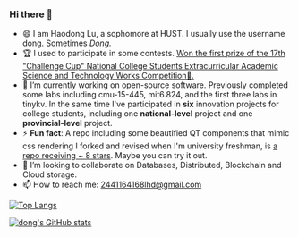 ### Hi there 👋

- 😄 I am Haodong Lu, a sophomore at HUST. I usually use the username dong. Sometimes *Dong.*
- 🏆 I used to participate in some contests. [ Won the first prize of the 17th "Challenge Cup" National College Students Extracurricular Academic Science and Technology Works Competition🥇. ](http://mse.hust.edu.cn/info/1180/11133.htm) 
- 🔭 I’m currently working on open-source software. Previously completed some labs including cmu-15-445, mit6.824, and the first three labs in tinykv. In the same time I've participated in **six** innovation projects for college students, including one **national-level** project and one **provincial-level** project.
- ⚡ **Fun fact**: A repo including some beautified QT components that mimic css rendering I forked and revised when I'm university freshman, is [a repo receiving ~ 8 stars](https://github.com/Rapiz1/DungeonRush). Maybe you can try it out.
- 👯 I’m looking to collaborate on Databases, Distributed, Blockchain and Cloud storage.
- 📫 How to reach me: 2441164168lhd@gmail.com

<!---
SleepyLGod/SleepyLGod is a ✨ special ✨ repository because its `README.md` (this file) appears on your GitHub profile.
You can click the Preview link to take a look at your changes.
--->
[![Top Langs](https://github-readme-stats.vercel.app/api/top-langs/?username=SleepyLGod&layout=compact&hide=html)](https://github.com/anuraghazra/github-readme-stats)

[![dong's GitHub stats](https://github-readme-stats.vercel.app/api?username=SleepyLGod&count_private=true&show_icons=true&theme=vue)](https://github.com/anuraghazra/github-readme-stats)
